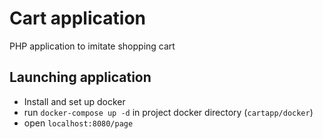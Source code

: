  # Cart application

PHP application to imitate shopping cart

## Launching application
- Install and set up docker
- run ```docker-compose up -d``` in project docker directory (```cartapp/docker```)
- open ```localhost:8080/page```

